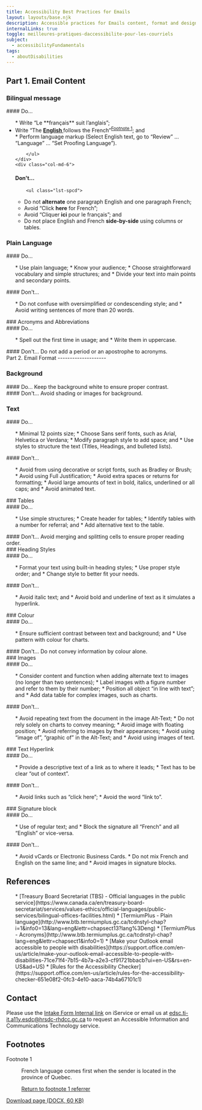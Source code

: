 ```yaml
---
title: Accessibility Best Practices for Emails
layout: layouts/base.njk
description: Accessible practices for Emails content, format and design.
internalLinks: true
toggle: meilleures-pratiques-daccessibilite-pour-les-courriels
subject:
  - accessibilityFundamentals
tags:
  - aboutDisabilities
---
```


## Part 1. Email Content

### Bilingual message

<div class="row">
    <div class="col-md-6">
#### Do...
        <ul class="lst-spcd">
*   Write “Le **français** suit l’anglais”;
<li>Write &ldquo;The <strong><u>English </u></strong>follows the French&rdquo;<sup id="fn1-rf"><a class="fn-lnk" href="#fn1"><span class="wb-inv">Footnote </span>1</a></sup>; and</li>
*   Perform language markup (Select English text, go to “Review” … “Language” … “Set Proofing Language”).

        </ul>
    </div>
    <div class="col-md-6">

#### Don't...

        <ul class="lst-spcd">

- Do not **alternate** one paragraph English and one paragraph French;
- Avoid “Click **here** for French”;
- Avoid “Cliquer **ici** pour le français”; and
- Do not place English and French **side-by-side** using columns or tables.
</ul>
</div>
</div>

### Plain Language

<div class="row">
    <div class="col-md-6">
#### Do...
<ul class="lst-spcd">
*   Use plain language;
*   Know your audience;
*   Choose straightforward vocabulary and simple structures; and
*   Divide your text into main points and secondary points.
</ul>
    </div>
    <div class="col-md-6">
#### Don't...
        <ul class="lst-spcd">
*   Do not confuse with oversimplified or condescending style; and
*   Avoid writing sentences of more than 20 words.
        </ul>
    </div>
</div>
### Acronyms and Abbreviations
<div class="row">
    <div class="col-md-6">
#### Do...
        <ul class="lst-spcd">
*   Spell out the first time in usage; and
*   Write them in uppercase.
        </ul>
    </div>
    <div class="col-md-6">
#### Don't...
Do not add a period or an apostrophe to acronyms.
    </div>
</div>
Part 2. Email Format
--------------------

### Background

<div class="row">
    <div class="col-md-6">
#### Do...
Keep the background white to ensure proper contrast.
    </div>
    <div class="col-md-6">
#### Don't...
Avoid shading or images for background.
    </div>
</div>

<h3>Text</h3>
<div class="row">
    <div class="col-md-6">
#### Do...
        <ul class="lst-spcd">
*   Minimal 12 points size;
*   Choose Sans serif fonts, such as Arial, Helvetica or Verdana;
*   Modify paragraph style to add space; and
*   Use styles to structure the text (Titles, Headings, and bulleted lists).
        </ul>
    </div>
    <div class="col-md-6">
#### Don't...
        <ul class="lst-spcd">
*   Avoid from using decorative or script fonts, such as Bradley or Brush;
*   Avoid using Full Justification;
*   Avoid extra spaces or returns for formatting;
*   Avoid large amounts of text in bold, italics, underlined or all caps; and
*   Avoid animated text.
        </ul>
    </div>
</div>
### Tables
<div class="row">
    <div class="col-md-6">
#### Do...
        <ul class="lst-spcd">
*   Use simple structures;
*   Create header for tables;
*   Identify tables with a number for referral; and
*   Add alternative text to the table.
        </ul>
    </div>
    <div class="col-md-6">
#### Don't...
Avoid merging and splitting cells to ensure proper reading order.
    </div>
</div>
### Heading Styles
<div class="row">
    <div class="col-md-6">
#### Do...
        <ul class="lst-spcd">
*   Format your text using built-in heading styles;
*   Use proper style order; and
*   Change style to better fit your needs.
        </ul>
    </div>
    <div class="col-md-6">
#### Don't...
        <ul class="lst-spcd">
*   Avoid italic text; and
*   Avoid bold and underline of text as it simulates a hyperlink.
        </ul>
    </div>
</div>
### Colour
<div class="row">
    <div class="col-md-6">
#### Do...
        <ul class="lst-spcd">
*   Ensure sufficient contrast between text and background; and
*   Use pattern with colour for charts.
        </ul>
    </div>
    <div class="col-md-6">
#### Don't...
Do not convey information by colour alone.
    </div>
</div>
### Images
<div class="row">
    <div class="col-md-6">
#### Do...
        <ul class="lst-spcd">
*   Consider content and function when adding alternate text to images (no longer than two sentences);
*   Label images with a figure number and refer to them by their number;
*   Position all object “in line with text”; and
*   Add data table for complex images, such as charts.
        </ul>
    </div>
    <div class="col-md-6">
#### Don't...
        <ul class="lst-spcd">
*   Avoid repeating text from the document in the image Alt-Text;
*   Do not rely solely on charts to convey meaning;
*   Avoid image with floating position;
*   Avoid referring to images by their appearances;
*   Avoid using “image of”, “graphic of” in the Alt-Text; and
*   Avoid using images of text.
        </ul>
    </div>
</div>
### Text Hyperlink
<div class="row">
    <div class="col-md-6">
#### Do...
        <ul class="lst-spcd">
*   Provide a descriptive text of a link as to where it leads;
*   Text has to be clear “out of context”.
        </ul>
    </div>
    <div class="col-md-6">
#### Don't...
        <ul class="lst-spcd">
*   Avoid links such as “click here”;
*   Avoid the word “link to”.
        </ul>
    </div>
</div>
### Signature block
<div class="row">
    <div class="col-md-6">
#### Do...
        <ul class="lst-spcd">
*   Use of regular text; and
*   Block the signature all “French” and all “English” or vice-versa.
        </ul>
    </div>
    <div class="col-md-6">
#### Don't...
        <ul class="lst-spcd">
*   Avoid vCards or Electronic Business Cards.
*   Do not mix French and English on the same line; and
*   Avoid images in signature blocks.
        </ul>
    </div>
</div>

## References

<ul class="lst-spcd">
*   [Treasury Board Secretariat (TBS) - Official languages in the public service](https://www.canada.ca/en/treasury-board-secretariat/services/values-ethics/official-languages/public-services/bilingual-offices-facilities.html)
*   [TermiumPlus - Plain language](http://www.btb.termiumplus.gc.ca/tcdnstyl-chap?i=1&info0=13&lang=eng&lettr=chapsect13?lang%3Deng)
*   [TermiumPlus - Acronyms](http://www.btb.termiumplus.gc.ca/tcdnstyl-chap?lang=eng&lettr=chapsect1&info0=1)
*   [Make your Outlook email accessible to people with disabilities](https://support.office.com/en-us/article/make-your-outlook-email-accessible-to-people-with-disabilities-71ce71f4-7b15-4b7a-a2e3-cf91721bbacb?ui=en-US&rs=en-US&ad=US)
*   [Rules for the Accessibility Checker](https://support.office.com/en-us/article/rules-for-the-accessibility-checker-651e08f2-0fc3-4e10-aaca-74b4a67101c1)
</ul>

## Contact

<p>Please use the <a href="http://iservice.prv/eng/imit/A11Y/intake.shtml">Intake Form <i
            class="fas fa-external-link-square-alt"></i><span class="wb-inv"> Internal link</span></a> on
    iService or email us at <a
        href="mailto:edsc.ti-it.a11y.esdc@hrsdc-rhdcc.gc.ca">edsc.ti-it.a11y.esdc@hrsdc-rhdcc.gc.ca</a> to
    request an Accessible Information and Communications Technology service.</p>
<aside class="wb-fnote" role="note">
    <h2 id="fn">Footnotes</h2>
    <dl>
        <dt>Footnote 1</dt>
        <dd id="fn1">
            <p>French language comes first when the sender is located in the province of Quebec.</p>
            <p class="fn-rtn"><a href="#fn1-rf"><span class="wb-inv">Return to footnote </span>1<span
                        class="wb-inv"> referrer</span></a></p>
        </dd>
    </dl>
</aside>
<p></p><a class="btn btn-primary"
    href="../../../docs/Accessibility_Best_Practices_for_Emails_EN.docx"
    role="button">Download page (DOCX, 60 KB)</a></p>
